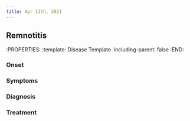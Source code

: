 ```yaml
---
title: Apr 12th, 2021
---
```


## Remnotitis
:PROPERTIES:
:template: Disease Template
:including-parent: false
:END:
### Onset
### Symptoms
### Diagnosis
### Treatment
###
